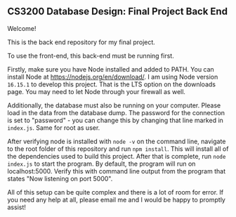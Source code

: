 ## CS3200 Database Design: Final Project Back End

Welcome!

This is the back end repository for my final project.

To use the front-end, this back-end must be running first.

Firstly, make sure you have Node installed and added to PATH. You can install Node at https://nodejs.org/en/download/. I am using Node version `16.15.1` to develop this project. That is the LTS option on the downloads page. You may need to let Node through your firewall as well.

Additionally, the database must also be running on your computer. Please load in the data from the database dump. The password for the connection is set to "password" - you can change this by changing that line marked in `index.js`. Same for root as user.

After verifying node is installed with `node -v` on the command line, navigate to the root folder of this repository and run `npm install`. This will install all of the dependencies used to build this project. After that is complete, run `node index.js` to start the program. By default, the program will run on localhost:5000. Verify this with command line output from the program that states "Now listening on port 5000".

All of this setup can be quite complex and there is a lot of room for error. If you need any help at all, please email me and I would be happy to promptly assist!
